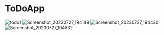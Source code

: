 # ToDoApp
![todo1](https://github.com/seydanurkuvvetli/ToDoApp/assets/72807269/8fdf701a-b193-4490-8302-d72d6b2f1f76)
![Screenshot_20230727_194149](https://github.com/seydanurkuvvetli/ToDoApp/assets/72807269/79960938-984f-482e-99ab-2880c3a6e441)
![Screenshot_20230727_194430](https://github.com/seydanurkuvvetli/ToDoApp/assets/72807269/bc87af5c-1555-4143-b19d-13dc594b059c)![Screenshot_20230727_194532](https://github.com/seydanurkuvvetli/ToDoApp/assets/72807269/90632f99-6e70-4a9e-981c-a264bfc59a8d)

